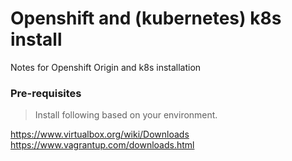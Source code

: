 # Openshift and (kubernetes) k8s install
Notes for Openshift Origin and k8s  installation

### Pre-requisites 
>  Install following based on your environment.


https://www.virtualbox.org/wiki/Downloads
https://www.vagrantup.com/downloads.html




